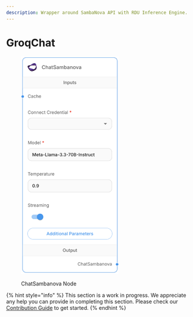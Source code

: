```yaml
---
description: Wrapper around SambaNova API with RDU Inference Engine.
---
```


# GroqChat

<figure><img src="../../../.gitbook/assets/sambanova-chat-model.png" alt="" width="262"><figcaption><p>ChatSambanova Node</p></figcaption></figure>

{% hint style="info" %}
This section is a work in progress. We appreciate any help you can provide in completing this section. Please check our [Contribution Guide](broken-reference) to get started.
{% endhint %}
